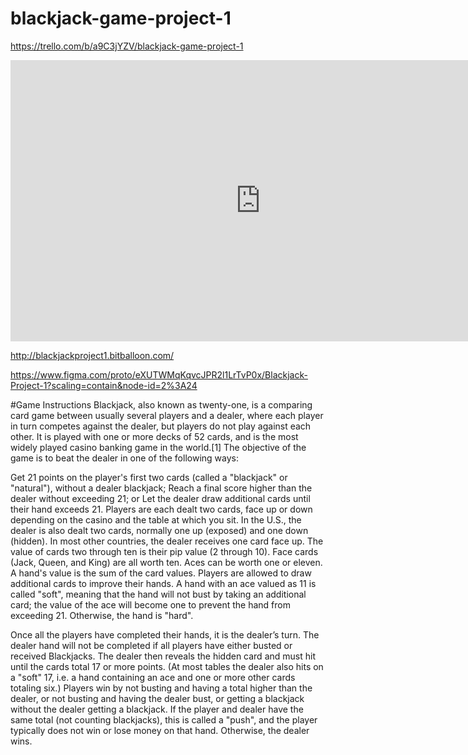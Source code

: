 # blackjack-game-project-1
https://trello.com/b/a9C3jYZV/blackjack-game-project-1

<iframe style="border: none;" width="800" height="450" src="https://www.figma.com/embed?embed_host=share&url=https://www.figma.com/file/RGZSyPNOgeQAGBqiOz2RiL/Sample-File" allowfullscreen></iframe>

http://blackjackproject1.bitballoon.com/

https://www.figma.com/proto/eXUTWMqKqvcJPR2l1LrTvP0x/Blackjack-Project-1?scaling=contain&node-id=2%3A24

#Game Instructions
Blackjack, also known as twenty-one, is a comparing card game between usually several players and a dealer, where each player in turn competes against the dealer, but players do not play against each other. It is played with one or more decks of 52 cards, and is the most widely played casino banking game in the world.[1] The objective of the game is to beat the dealer in one of the following ways:

Get 21 points on the player's first two cards (called a "blackjack" or "natural"), without a dealer blackjack;
Reach a final score higher than the dealer without exceeding 21; or
Let the dealer draw additional cards until their hand exceeds 21.
Players are each dealt two cards, face up or down depending on the casino and the table at which you sit. In the U.S., the dealer is also dealt two cards, normally one up (exposed) and one down (hidden). In most other countries, the dealer receives one card face up. The value of cards two through ten is their pip value (2 through 10). Face cards (Jack, Queen, and King) are all worth ten. Aces can be worth one or eleven. A hand's value is the sum of the card values. Players are allowed to draw additional cards to improve their hands. A hand with an ace valued as 11 is called "soft", meaning that the hand will not bust by taking an additional card; the value of the ace will become one to prevent the hand from exceeding 21. Otherwise, the hand is "hard".

Once all the players have completed their hands, it is the dealer’s turn. The dealer hand will not be completed if all players have either busted or received Blackjacks. The dealer then reveals the hidden card and must hit until the cards total 17 or more points. (At most tables the dealer also hits on a "soft" 17, i.e. a hand containing an ace and one or more other cards totaling six.) Players win by not busting and having a total higher than the dealer, or not busting and having the dealer bust, or getting a blackjack without the dealer getting a blackjack. If the player and dealer have the same total (not counting blackjacks), this is called a "push", and the player typically does not win or lose money on that hand. Otherwise, the dealer wins.



